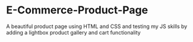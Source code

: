 # E-Commerce-Product-Page
A beautiful product page using HTML and CSS and testing my JS skills by adding a lightbox product gallery and cart functionality
